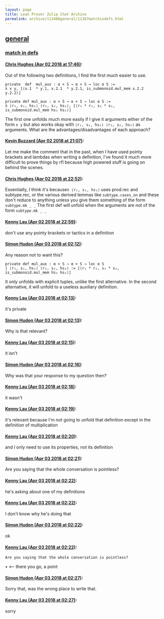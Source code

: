 ```yaml
---
layout: page
title: Lean Prover Zulip Chat Archive 
permalink: archive/113488general/11367matchindefs.html
---
```


## [general](index.html)
### [match in defs](11367matchindefs.html)

#### [Chris Hughes (Apr 02 2018 at 17:46)](https://leanprover.zulipchat.com/#narrow/stream/113488-general/topic/match%20in%20defs/near/124532070):
Out of the following two definitions, I find the first much easier to use.
```lean
private  def  mul_aux : α × S → α × S → loc α S :=
λ x y, ⟦⟨x.1  * y.1, x.2.1  * y.2.1, is_submonoid.mul_mem x.2.2 y.2.2⟩⟧

private def mul_aux : α × S → α × S → loc α S :=
λ ⟨r₁, s₁, hs₁⟩ ⟨r₂, s₂, hs₂⟩, ⟦⟨r₁ * r₂, s₁ * s₂, is_submonoid.mul_mem hs₁ hs₂⟩⟧
```

The first one unfolds much more easily if I give it arguments either of the form `x y` but also works okay with `⟨r₁, s₁, hs₁⟩ ⟨r₂, s₂, hs₂⟩` as arguments. What are the advantages/disadvantages of each approach?

#### [Kevin Buzzard (Apr 02 2018 at 21:07)](https://leanprover.zulipchat.com/#narrow/stream/113488-general/topic/match%20in%20defs/near/124540129):
Let me make the comment that in the past, when I have used pointy brackets and lambdas when writing a definition, I've found it much more difficult to prove things by rfl because high powered stuff is going on behind the scenes.

#### [Chris Hughes (Apr 02 2018 at 22:52)](https://leanprover.zulipchat.com/#narrow/stream/113488-general/topic/match%20in%20defs/near/124544887):
Essentially, I think it's because` λ ⟨r₁, s₁, hs₁⟩ ` uses prod.rec and subtype.rec, or the various derived lemmas like `subtype.cases_on` and these don't reduce to anything unless you give them something of the form `subtype.mk _ _` The first def will unfold when the arguments are not of the form `subtype.mk _ _`

#### [Kenny Lau (Apr 02 2018 at 22:59)](https://leanprover.zulipchat.com/#narrow/stream/113488-general/topic/match%20in%20defs/near/124545185):
don't use any pointy brackets or tactics in a definition

#### [Simon Hudon (Apr 03 2018 at 02:12)](https://leanprover.zulipchat.com/#narrow/stream/113488-general/topic/match%20in%20defs/near/124552407):
Any reason not to want this?

```
private def mul_aux : α × S → α × S → loc α S
| ⟨r₁, s₁, hs₁⟩ ⟨r₂, s₂, hs₂⟩ := ⟦⟨r₁ * r₂, s₁ * s₂, is_submonoid.mul_mem hs₁ hs₂⟩⟧ 
```

It only unfolds with explicit tuples, unlike the first alternative. In the second alternative, it will unfold to a useless auxiliary definition.

#### [Kenny Lau (Apr 03 2018 at 02:13)](https://leanprover.zulipchat.com/#narrow/stream/113488-general/topic/match%20in%20defs/near/124552424):
it's private

#### [Simon Hudon (Apr 03 2018 at 02:13)](https://leanprover.zulipchat.com/#narrow/stream/113488-general/topic/match%20in%20defs/near/124552442):
Why is that relevant?

#### [Kenny Lau (Apr 03 2018 at 02:15)](https://leanprover.zulipchat.com/#narrow/stream/113488-general/topic/match%20in%20defs/near/124552499):
it isn't

#### [Simon Hudon (Apr 03 2018 at 02:16)](https://leanprover.zulipchat.com/#narrow/stream/113488-general/topic/match%20in%20defs/near/124552550):
Why was that your response to my question then?

#### [Kenny Lau (Apr 03 2018 at 02:18)](https://leanprover.zulipchat.com/#narrow/stream/113488-general/topic/match%20in%20defs/near/124552626):
it wasn't

#### [Kenny Lau (Apr 03 2018 at 02:19)](https://leanprover.zulipchat.com/#narrow/stream/113488-general/topic/match%20in%20defs/near/124552651):
it's relevant because I'm not going to unfold that definition except in the definition of multiplication

#### [Kenny Lau (Apr 03 2018 at 02:20)](https://leanprover.zulipchat.com/#narrow/stream/113488-general/topic/match%20in%20defs/near/124552691):
and I only need to use its properties, not its definition

#### [Simon Hudon (Apr 03 2018 at 02:21)](https://leanprover.zulipchat.com/#narrow/stream/113488-general/topic/match%20in%20defs/near/124552703):
Are you saying that the whole conversation is pointless?

#### [Kenny Lau (Apr 03 2018 at 02:22)](https://leanprover.zulipchat.com/#narrow/stream/113488-general/topic/match%20in%20defs/near/124552745):
he's asking about one of my definitions

#### [Kenny Lau (Apr 03 2018 at 02:22)](https://leanprover.zulipchat.com/#narrow/stream/113488-general/topic/match%20in%20defs/near/124552746):
I don't know why he's doing that

#### [Simon Hudon (Apr 03 2018 at 02:22)](https://leanprover.zulipchat.com/#narrow/stream/113488-general/topic/match%20in%20defs/near/124552749):
ok

#### [Kenny Lau (Apr 03 2018 at 02:22)](https://leanprover.zulipchat.com/#narrow/stream/113488-general/topic/match%20in%20defs/near/124552750):
```quote
Are you saying that the whole conversation is pointless?
```
• <-- there you go, a point

#### [Simon Hudon (Apr 03 2018 at 02:27)](https://leanprover.zulipchat.com/#narrow/stream/113488-general/topic/match%20in%20defs/near/124552879):
Sorry that, was the wrong place to write that.

#### [Kenny Lau (Apr 03 2018 at 02:27)](https://leanprover.zulipchat.com/#narrow/stream/113488-general/topic/match%20in%20defs/near/124552882):
sorry

